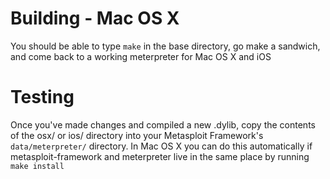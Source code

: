 Building - Mac OS X
=====================

You should be able to type `make` in the base directory, go make a
sandwich, and come back to a working meterpreter for Mac OS X and iOS


Testing
=======

Once you've made changes and compiled a new .dylib, copy the
contents of the osx/ or ios/ directory into your Metasploit Framework's
`data/meterpreter/` directory. In Mac OS X you can do this automatically if
metasploit-framework and meterpreter live in the same place by running
`make install`
